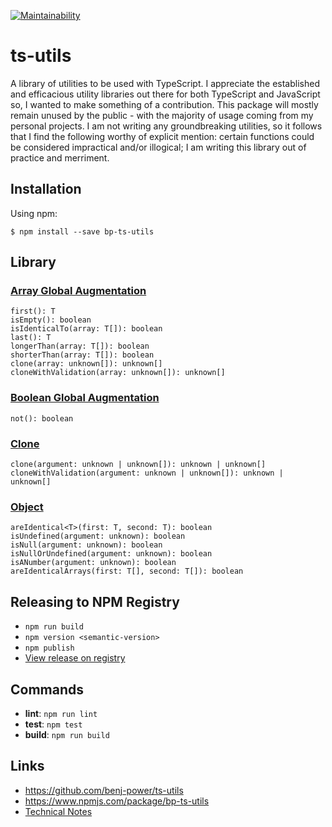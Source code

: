 [![Maintainability](https://api.codeclimate.com/v1/badges/0ca7640d58873389be60/maintainability)](https://codeclimate.com/github/benj-power/ts-utils/maintainability)

# ts-utils
A library of utilities to be used with TypeScript. I appreciate the established and efficacious utility
libraries out there for both TypeScript and JavaScript so, I wanted to make something of a contribution. 
This package will mostly remain unused by the public - with the majority of usage coming from my
personal projects. I am not writing any groundbreaking utilities, so it follows that I find the
following worthy of explicit mention: certain functions could be considered impractical and/or
illogical; I am writing this library out of practice and merriment.

## Installation
Using npm:
```shell
$ npm install --save bp-ts-utils
```

## Library
### [Array Global Augmentation](src/array/array.global.augmentation.ts)
```
first(): T
isEmpty(): boolean
isIdenticalTo(array: T[]): boolean
last(): T
longerThan(array: T[]): boolean
shorterThan(array: T[]): boolean
clone(array: unknown[]): unknown[]
cloneWithValidation(array: unknown[]): unknown[]
```
### [Boolean Global Augmentation](src/boolean/boolean.global.augmentation.ts)
```
not(): boolean
```

### [Clone](src/clone/clone.util.ts)
```
clone(argument: unknown | unknown[]): unknown | unknown[]
cloneWithValidation(argument: unknown | unknown[]): unknown | unknown[]
```

### [Object](src/object/object.util.ts)
```
areIdentical<T>(first: T, second: T): boolean
isUndefined(argument: unknown): boolean
isNull(argument: unknown): boolean
isNullOrUndefined(argument: unknown): boolean
isANumber(argument: unknown): boolean
areIdenticalArrays(first: T[], second: T[]): boolean
```

## Releasing to NPM Registry
- `npm run build`
- `npm version <semantic-version>`
- `npm publish`
- [View release on registry](https://www.npmjs.com/package/bp-ts-utils?activeTab=versions)

## Commands
- **lint**: `npm run lint`
- **test**: `npm test`
- **build**: `npm run build`

## Links
- https://github.com/benj-power/ts-utils
- https://www.npmjs.com/package/bp-ts-utils
- [Technical Notes](TECH.md)
